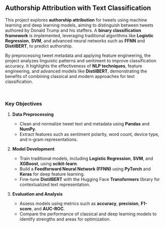 ## Authorship Attribution with Text Classification

This project explores **authorship attribution** for tweets using machine learning and deep learning models, aiming to distinguish between tweets authored by Donald Trump and his staffers. A **binary classification framework** is implemented, leveraging traditional algorithms like **Logistic Regression**, **SVM**, and advanced neural networks such as **FFNN** and **DistilBERT**, to predict authorship.

By preprocessing tweet metadata and applying feature engineering, the project analyzes linguistic patterns and sentiment to improve classification accuracy. It highlights the effectiveness of **NLP techniques**, feature engineering, and advanced models like **DistilBERT**, demonstrating the benefits of combining classical and modern approaches for text classification.

&nbsp; 
### **Key Objectives**

1. **Data Preprocessing**  
   - Clean and normalize tweet text and metadata using **Pandas** and **NumPy**.  
   - Extract features such as sentiment polarity, word count, device type, and n-gram representations.

2. **Model Development**  
   - Train traditional models, including **Logistic Regression**, **SVM**, and **XGBoost**, using **scikit-learn**.  
   - Build a **Feedforward Neural Network (FFNN)** using **PyTorch** and **Keras** for deep feature learning.  
   - Fine-tune **DistilBERT** with the Hugging Face **Transformers** library for contextualized text representation.

3. **Evaluation and Analysis**  
   - Assess models using metrics such as **accuracy**, **precision**, **F1-score**, and **AUC-ROC**.  
   - Compare the performance of classical and deep learning models to identify strengths and areas for optimization.
